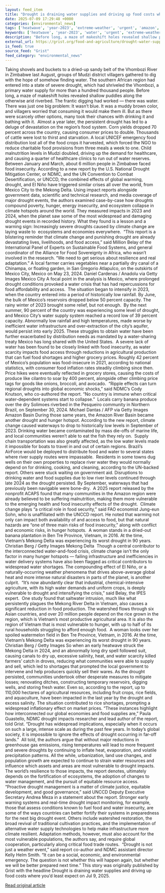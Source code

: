 ```yaml
---
layout: feed_item
title: "Drought is draining water supplies and driving up food costs where you’d least expect"
date: 2025-07-09 17:29:48 +0000
categories: [environmental_news]
tags: ['heatwave', 'year-2023', 'extreme-weather', 'urgent', 'amazon', 'rainforest', 'agriculture', 'el-nino', 'economic-impacts', 'climate-health']
keywords: ['heatwave', 'year-2023', 'water', 'urgent', 'extreme-weather', 'amazon', 'drought', 'draining']
description: "Before long, a maze of makeshift holes revealed shallow puddles along the otherwise arid riverbed"
external_url: https://grist.org/food-and-agriculture/drought-water-supplies-food-costs-where-you-least-expect/
is_feed: true
source_feed: "Grist"
feed_category: "environmental_news"
---
```


Taking shovels and buckets to a dried-up sandy belt of the Vhombozi River in Zimbabwe last August, groups of Mudzi district villagers gathered to dig with the hope of somehow finding water. The southern African region had entered into a state of severe drought, which had shriveled the Vhombozi, a primary water supply for more than a hundred thousand people. Before long, a maze of makeshift holes revealed shallow puddles along the otherwise arid riverbed. The frantic digging had worked — there was water. There was just one big problem: It wasn’t blue. It was a muddy brown color, and villagers worried that consuming it would make them ill. But as there were scarcely other options, many took their chances with drinking it and bathing with it.&nbsp; Almost a year later, the persistent drought has led to a deluge of devastation on the region’s food system. Corn yields dropped 70 percent across the country, causing consumer prices to double. Thousands of cattle were lost to thirst and starvation. A local UNICEF emergency food distribution lost all of the food crops it harvested, which forced the NGO to reduce charitable food provisions from three meals a week to one. Child malnutrition levels in Mudzi doubled, driving up the demand for healthcare, and causing a quarter of healthcare clinics to run out of water reserves. Between January and March, about 6 million people in Zimbabwe faced food insecurity. According to a new report by the U.S. National Drought Mitigation Center, or NDMC, and the UN Convention to Combat Desertification, or UNCCD, the combined effects of global warming, drought, and El Niño have triggered similar crises all over the world, from Mexico City to the Mekong Delta. Using impact reports alongside government data, scientific and technical research, and media coverage of major drought events, the authors examined case-by-case how droughts compound poverty, hunger, energy insecurity, and ecosystem collapse in climate hotspots around the world. They measured impacts in 2023 and 2024, when the planet saw some of the most widespread and damaging drought events in recorded history. What they found is a lesson and a warning sign: Increasingly severe droughts caused by climate change are laying waste to&nbsp; ecosystems and economies everywhere.&nbsp; “This report is a blistering reminder that climate change and punishing drought are already devastating lives, livelihoods, and food access,” said Million Belay of the International Panel of Experts on Sustainable Food Systems, and general coordinator of the Alliance for Food Sovereignty in Africa, who wasn’t involved in the research. “We need to get serious about resilience and real adaptation.” A local farmer carries vegetables near a partially dry canal of a Chinampa, or floating garden, in San Gregorio Atlapulco, on the outskirts of Mexico City, Mexico on May 23, 2024. Daniel Cardenas / Anadolu via Getty Images Mexico City A focal point in the analysis is Mexico, where prolonged drought conditions provoked a water crisis that has had repercussions for food affordability and access.&nbsp; The situation began to intensify in 2023, when the country entered into a period of historically low rainfall. By June, the bulk of Mexico’s reservoirs dropped below 50 percent capacity. The rainy winter of 2023 brought some relief, but not enough.&nbsp; By the next summer, 90 percent of the country was experiencing some level of drought, and Mexico City’s water supply system reached a record low of 39 percent capacity. Abnormally low rainfall and high temperatures, made worse by inefficient water infrastructure and over-extraction of the city’s aquifer, would persist into early 2025. These struggles to obtain water have been further exacerbated by distribution needs as mandated by a water-sharing treaty Mexico has long shared with the United States.&nbsp; A severe lack of water has been found to be closely linked with food insecurity, as water scarcity impacts food access through reductions in agricultural production that can fuel food shortages and higher grocery prices. Roughly 42 percent of Mexico’s population was food-insecure in 2021, according to national statistics, with consumer food inflation rates steadily climbing since then. Price hikes were eventually reflected in grocery stores, causing the costs of produce like cilantro to soar by 400 percent, alongside other climbing price tags for goods like onions, broccoli, and avocado.&nbsp; “Ripple effects can turn regional droughts into global economic shocks,” said NDMC’s Cody Knutson, who co-authored the report. “No country is immune when critical water-dependent systems start to collapse.”&nbsp; Locals carry banana produce over the dry Solimoes riverbed in the Pesqueiro community in Northern Brazil, on September 30, 2024. Michael Dantas / AFP via Getty Images Amazon Basin During those same years, the Amazon River Basin became another drought and hunger hotspot. According to the new report, climate change caused waterways to drop to historically low levels in September of 2023. Drinking water became contaminated by mass die-offs of marine life, and local communities weren’t able to eat the fish they rely on.&nbsp; Supply chain transportation was also greatly affected, as the low water levels made it impossible for boats to travel in and out of certain regions. Brazil’s AirForce would be deployed to distribute food and water to several states where river supply routes were impassable.&nbsp; Residents in some towns dug wells on their own properties to replace river water they would normally depend on for drinking, cooking, and cleaning, according to the UN-backed report. Others were stuck waiting on government aid. Disruptions to drinking water and food supplies due to low river levels continued through late 2024 as the drought persisted. By September, waterways that had previously been navigable were bone-dry.&nbsp; A 2025 report released by the nonprofit ACAPS found that many communities in the Amazon region were already believed to be suffering malnutrition, making them more vulnerable to the emerging health and food insecurity effects of the drought.&nbsp; Climate change plays “a critical role in food security,” said FAO economist Jung-eun Sohn, who is unaffiliated with the UNCCD report. He noted that warming not only can impact both availability of and access to food, but that natural hazards are “one of three main risks of food insecurity,” along with conflict and economic risks, in hunger hotspots.&nbsp; A woman stands in a dried-out banana plantation in Ben Tre Province, Vietnam, in 2016. At the time, Vietnam’s Mekong Delta was experiencing its worst drought in 90 years. Christian Berg / Getty Images Mekong Delta&nbsp; Though a central contributor to the interconnected water-and-food crisis, climate change isn’t the only factor in many hunger hotspots — failing infrastructure and inefficiencies in water delivery systems have also been flagged as critical contributors to widespread water shortages. The compounding effect of El Niño, or a naturally-occurring weather phenomena that drives above-average global heat and more intense natural disasters in parts of the planet, is another culprit.&nbsp; “It’s now abundantly clear that industrial, chemical-intensive agriculture, with its high water demands and uniform crops, is deeply vulnerable to drought and intensifying the crisis,” said Belay, the IPES expert.&nbsp; One study found that saltwater intrusion, much like what persistently plagues the Mekong River Delta in Vietnam, also causes a significant reduction in food production. The watershed flows through six Asian countries, and over 20 million people depend on the rice grown in the region, which is Vietnam’s most productive agricultural area. It is also the region of Vietnam that is most vulnerable to hunger, with up to half of its rural households struggling to afford enough food.&nbsp; A woman looks over her spoiled watermelon field in Ben Tre Province, Vietnam, in 2016. At the time, Vietnam’s Mekong Delta was experiencing its worst drought in 90 years. Christian Berg / Getty Images So when an early heatwave struck the Mekong Delta in 2024, and an abnormally long dry spell followed suit, causing canals to dry up, excessive salinity, heat, and water scarcity killed farmers’ catch in droves, reducing what communities were able to supply and sell, which led to shortages that prompted the local government to intervene and help producers quickly sell their wares. As the drought persisted, communities undertook other desperate measures to mitigate losses; renovating ditches, constructing temporary reservoirs, digging wells, and storing fresh water. Even so, according to the report, up to 110,000 hectares of agricultural resources, including fruit crops, rice fields, and aquaculture, have been impacted in the last year by the drought and excess salinity. The situation contributed to rice shortages, prompting a widespread inflationary effect on market prices. “These instances highlight how interconnected our global economies and food supplies are,” Paula Guastello, NDMC drought impacts researcher and lead author of the report, told Grist. “Drought has widespread implications, especially when it occurs on such a large, intense scale as during the past few years. In today’s global society, it is impossible to ignore the effects of drought occurring in far-off lands.”&nbsp; All told, the authors argue that without major reductions in greenhouse gas emissions, rising temperatures will lead to more frequent and severe droughts by continuing to inflate heat, evaporation, and volatile precipitation patterns. All the while, urbanization, land use changes, and population growth are expected to continue to strain water resources and influence which assets and areas are most vulnerable to drought impacts. The world’s resilience to those impacts, the report denotes, ultimately depends on the fortification of ecosystems, the adoption of changes to water management, and the pursuit of equitable resource access.&nbsp; “Proactive drought management is a matter of climate justice, equitable development, and good governance,” said UNCCD Deputy Executive Secretary Andrea Meza in a statement about the report. Stronger early warning systems and real-time drought impact monitoring, for example, those that assess conditions known to fuel food and water insecurity, are some of the ways countries can better fortify their systems in preparedness for the next big drought event. Others include watershed restoration, the broad revival of traditional cultivation practices, and the implementation of alternative water supply technologies to help make infrastructure more climate resilient. Adaptation methods, however, must also account for the most vulnerable populations, the authors say, and require global cooperation, particularly along critical food trade routes.&nbsp; “Drought is not just a weather event,” said report co-author and NDMC assistant director Kelly Helm Smith. “It can be a social, economic, and environmental emergency. The question is not whether this will happen again, but whether we will be better prepared next time.” This story was originally published by Grist with the headline Drought is draining water supplies and driving up food costs where you’d least expect on Jul 9, 2025.

[Read original article](https://grist.org/food-and-agriculture/drought-water-supplies-food-costs-where-you-least-expect/)
